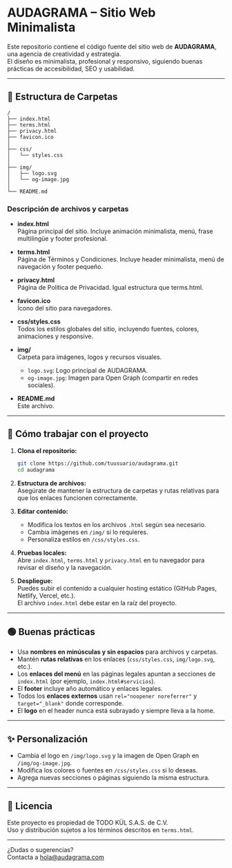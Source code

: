 # AUDAGRAMA – Sitio Web Minimalista

Este repositorio contiene el código fuente del sitio web de **AUDAGRAMA**, una agencia de creatividad y estrategia.  
El diseño es minimalista, profesional y responsivo, siguiendo buenas prácticas de accesibilidad, SEO y usabilidad.

---

## 📁 Estructura de Carpetas

```
/
├── index.html
├── terms.html
├── privacy.html
├── favicon.ico
│
├── css/
│   └── styles.css
│
├── img/
│   ├── logo.svg
│   └── og-image.jpg
│
└── README.md
```

### Descripción de archivos y carpetas

- **index.html**  
  Página principal del sitio. Incluye animación minimalista, menú, frase multilingüe y footer profesional.

- **terms.html**  
  Página de Términos y Condiciones. Incluye header minimalista, menú de navegación y footer pequeño.

- **privacy.html**  
  Página de Política de Privacidad. Igual estructura que terms.html.

- **favicon.ico**  
  Ícono del sitio para navegadores.

- **css/styles.css**  
  Todos los estilos globales del sitio, incluyendo fuentes, colores, animaciones y responsive.

- **img/**  
  Carpeta para imágenes, logos y recursos visuales.  
  - `logo.svg`: Logo principal de AUDAGRAMA.  
  - `og-image.jpg`: Imagen para Open Graph (compartir en redes sociales).

- **README.md**  
  Este archivo.

---

## 🚀 Cómo trabajar con el proyecto

1. **Clona el repositorio:**
   ```bash
   git clone https://github.com/tuusuario/audagrama.git
   cd audagrama
   ```

2. **Estructura de archivos:**  
   Asegúrate de mantener la estructura de carpetas y rutas relativas para que los enlaces funcionen correctamente.

3. **Editar contenido:**  
   - Modifica los textos en los archivos `.html` según sea necesario.
   - Cambia imágenes en `/img/` si lo requieres.
   - Personaliza estilos en `/css/styles.css`.

4. **Pruebas locales:**  
   Abre `index.html`, `terms.html` y `privacy.html` en tu navegador para revisar el diseño y la navegación.

5. **Despliegue:**  
   Puedes subir el contenido a cualquier hosting estático (GitHub Pages, Netlify, Vercel, etc.).  
   El archivo `index.html` debe estar en la raíz del proyecto.

---

## 🟢 Buenas prácticas

- Usa **nombres en minúsculas y sin espacios** para archivos y carpetas.
- Mantén **rutas relativas** en los enlaces (`css/styles.css`, `img/logo.svg`, etc.).
- Los **enlaces del menú** en las páginas legales apuntan a secciones de `index.html` (por ejemplo, `index.html#servicios`).
- El **footer** incluye año automático y enlaces legales.
- Todos los **enlaces externos** usan `rel="noopener noreferrer"` y `target="_blank"` donde corresponde.
- El **logo** en el header nunca está subrayado y siempre lleva a la home.

---

## ✨ Personalización

- Cambia el logo en `/img/logo.svg` y la imagen de Open Graph en `/img/og-image.jpg`.
- Modifica los colores o fuentes en `/css/styles.css` si lo deseas.
- Agrega nuevas secciones o páginas siguiendo la misma estructura.

---

## 📄 Licencia

Este proyecto es propiedad de TODO KÜL S.A.S. de C.V.  
Uso y distribución sujetos a los términos descritos en `terms.html`.

---

¿Dudas o sugerencias?  
Contacta a [hola@audagrama.com](mailto:hola@audagrama.com)
